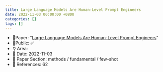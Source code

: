 ```yaml
---
title: Large Language Models Are Human-Level Prompt Engineers
date: 2022-11-03 00:00:00 +0800
categories: []
tags: []
---
```


- 📙Paper: "[Large Language Models Are Human-Level Prompt Engineers](https://www.semanticscholar.org/paper/Large-Language-Models-Are-Human-Level-Prompt-Zhou-Muresanu/4610ffb1b016acaa82a2065ffd1a3adbae1ce722)"
- 🔑Public: ✅
- ⚲ Area: 
- 📅 Date: 2022-11-03
- 🔎 Paper Section: methods / fundamental / few-shot
- 📝 References: 62
